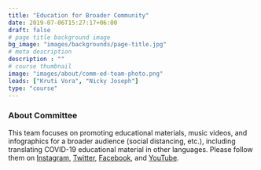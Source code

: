 ```yaml
---
title: "Education for Broader Community"
date: 2019-07-06T15:27:17+06:00
draft: false
# page title background image
bg_image: "images/backgrounds/page-title.jpg"
# meta description
description : ""
# course thumbnail
image: "images/about/comm-ed-team-photo.png"
leads: ["Kruti Vora", "Nicky Joseph"]
type: "course"
---
```



### About Committee

This team focuses on promoting educational materials, music videos, and infographics for a broader audience (social distancing, etc.), including translating COVID-19 educational material in other languages. Please follow them on [Instagram](https://www.instagram.com/futuremdvscovid/), [Twitter](https://twitter.com/FutureMDvsCOVID), [Facebook](https://www.facebook.com/futureMDvsCOVID/), and [YouTube](https://www.youtube.com/channel/UCNSJiiJCVFbWVLxgJBMAsbg).
